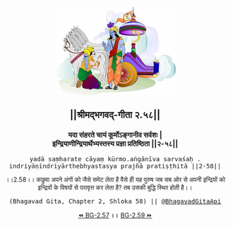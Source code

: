 <center><img src="../../asset/BG.png" alt="#API #bhagavadgitaapi #slok #nodejs #js #api #gitaapi #krishna #hinduism #vedic #ISKCON #shreemadbhagavadgita #technology"/>
<h2>||श्रीमद्‍भगवद्‍-गीता २.५८||</h2>
<h3>यदा संहरते चायं कूर्मोऽङ्गानीव सर्वशः |<br/>इन्द्रियाणीन्द्रियार्थेभ्यस्तस्य प्रज्ञा प्रतिष्ठिता ||२-५८||</h3>
<pre>yadā saṃharate cāyaṃ kūrmo.aṅgānīva sarvaśaḥ .<br/>indriyāṇīndriyārthebhyastasya prajñā pratiṣṭhitā ||2-58||</pre>
<p>।।2.58।। कछुवा अपने अंगों को जैसे समेट लेता है वैसे ही यह पुरुष जब सब ओर से अपनी इन्द्रियों को इन्द्रियों के विषयों से परावृत्त कर लेता है? तब उसकी बुद्धि स्थिर होती है।।</p>
<pre>(Bhagavad Gita, Chapter 2, Shloka 58) || <a href="https://twitter.com/bhagavadgitaapi">@BhagavadGitaApi</a></pre><a href="../../2/57">⏪  BG-2.57</a><b>        ।।        </b><a href="../../2/59">BG-2.59  ⏩</a></center>
